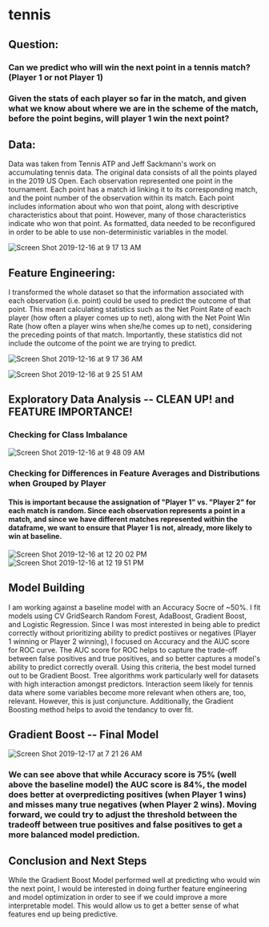 # tennis

## Question:
### Can we predict who will win the next point in a tennis match? (Player 1 or not Player 1)
### Given the stats of each player so far in the match, and given what we know about where we are in the scheme of the match, before the point begins, will player 1 win the next point?

## Data:
Data was taken from Tennis ATP and Jeff Sackmann's work on accumulating tennis data. The original data consists of all the points played in the 2019 US Open. Each observation represented one point in the tournament. Each point has a match id linking it to its corresponding match, and the point number of the observation within its match. Each point includes information about who won that point, along with descriptive characteristics about that point. However, many of those characteristics indicate who won that point. As formatted, data needed to be reconfigured in order to be able to use non-deterministic variables in the model. 

![Screen Shot 2019-12-16 at 9 17 13 AM](https://user-images.githubusercontent.com/52469561/70913907-eb5d8280-1fe4-11ea-8bbd-b346db929dea.png)

## Feature Engineering:

I transformed the whole dataset so that the information associated with each observation (i.e. point) could be used to predict the outcome of that point. This meant calculating statistics such as the Net Point Rate of each player (how often a player comes up to net), along with the Net Point Win Rate (how often a player wins when she/he comes up to net), considering  the preceding points of that match. Importantly, these statistics did not include the outcome of the point we are trying to predict. 


![Screen Shot 2019-12-16 at 9 17 36 AM](https://user-images.githubusercontent.com/52469561/70914327-c584ad80-1fe5-11ea-94ab-82a625eb631f.png)

![Screen Shot 2019-12-16 at 9 25 51 AM](https://user-images.githubusercontent.com/52469561/70914419-f664e280-1fe5-11ea-83ab-2479cf65c617.png)

## Exploratory Data Analysis -- CLEAN UP! and FEATURE IMPORTANCE!
### Checking for Class Imbalance
![Screen Shot 2019-12-16 at 9 48 09 AM](https://user-images.githubusercontent.com/52469561/70916190-41ccc000-1fe9-11ea-9cc4-100687e9df36.png)

### Checking for Differences in Feature Averages and Distributions when Grouped by Player
#### This is important because the assignation of "Player 1" vs. "Player 2" for each match is random. Since each observation represents a point in a match, and since we have different matches represented within the dataframe, we want to ensure that Player 1 is not, already, more likely to win at baseline.

![Screen Shot 2019-12-16 at 12 20 02 PM](https://user-images.githubusercontent.com/52469561/70928155-6da67080-1ffe-11ea-9fe5-86f60c3f12e0.png)
![Screen Shot 2019-12-16 at 12 19 51 PM](https://user-images.githubusercontent.com/52469561/70928156-6da67080-1ffe-11ea-9f4f-76f0a3964500.png)

## Model Building

I am working against a baseline model with an Accuracy Socre of ~50%. I fit models using CV GridSearch Random Forest, AdaBoost, Gradient Boost, and Logistic Regression. Since I was most interested in being able to predict correctly without prioritizing ability to predict postiives or negatives (Player 1 winning or Player 2 winning), I focused on Accuracy and the AUC score for ROC curve. The AUC score for ROC helps to capture the trade-off between false positives and true positives, and so better captures a model's ability to predict correctly overall. Using this criteria, the best model turned out to be Gradient Boost. Tree algorithms work particularly well for datasets with high interaction amongst predictors. Interaction seem likely for tennis data where some variables become more relevant when others are, too, relevant. However, this is just conjuncture. Additionally, the Gradient Boosting method helps to avoid the tendancy to over fit. 

## Gradient Boost -- Final Model
![Screen Shot 2019-12-17 at 7 21 26 AM](https://user-images.githubusercontent.com/52469561/70995128-c24cf880-209d-11ea-991b-80f0958b27c9.png)
### We can see above that while Accuracy score is 75% (well above the baseline model) the AUC score is 84%, the model does better at overpredicting positives (when Player 1 wins) and misses many true negatives (when Player 2 wins). Moving forward, we could try to adjust the threshold between the tradeoff between true positives and false positives to get a more balanced model prediction.

## Conclusion and Next Steps
While the Gradient Boost Model performed well at predicting who would win the next point, I would be interested in doing further feature engineering and model optimization in order to see if we could improve a more interpretable model. This would allow us to get a better sense of what features end up being predictive.

